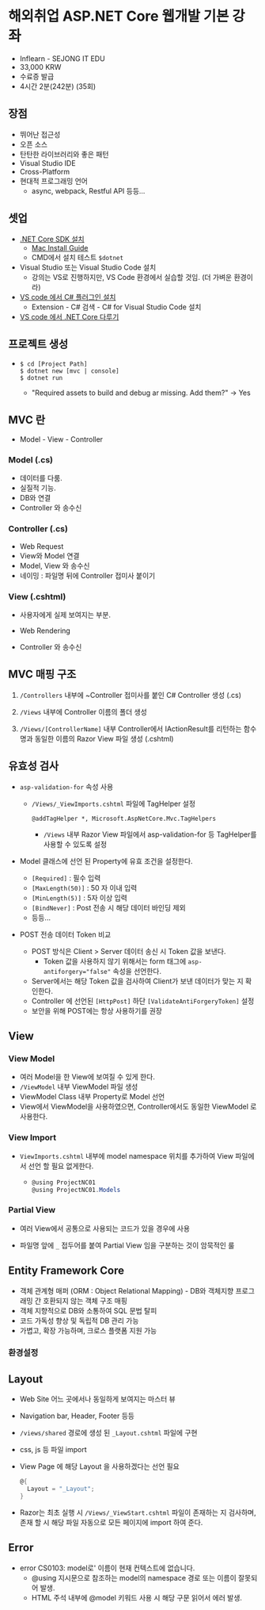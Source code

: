 # 해외취업 ASP.NET Core 웹개발 기본 강좌

- Inflearn - SEJONG IT EDU
- 33,000 KRW
- 수료증 발급
- 4시간 2분(242분) (35회)

## 장점

- 뛰어난 접근성
- 오픈 소스
- 탄탄한 라이브러리와 좋은 패턴
- Visual Studio IDE
- Cross-Platform
- 현대적 프로그래밍 언어
  - async, webpack, Restful API 등등... 



## 셋업

- [.NET Core SDK 설치](https://www.microsoft.com/net)
  - [Mac Install Guide](https://docs.microsoft.com/ko-kr/dotnet/core/tutorials/using-on-macos)
  - CMD에서 설치 테스트 ```$dotnet```
- Visual Studio 또는 Visual Studio Code 설치
  - 강의는 VS로 진행하지만, VS Code 환경에서 실습할 것임. (더 가벼운 환경이라)
- [VS code 에서 C# 플러그인 설치](https://docs.microsoft.com/ko-kr/dotnet/core/tutorials/with-visual-studio-code)
  - Extension - C# 검색 - C# for Visual Studio Code 설치
- [VS code 에서 .NET Core 다루기](https://code.visualstudio.com/docs/languages/dotnet)



## 프로젝트 생성

- ```
  $ cd [Project Path]
  $ dotnet new [mvc | console]
  $ dotnet run
  ```

  - "Required assets to build and debug ar missing. Add them?" -> Yes



## MVC 란

- Model - View - Controller

### Model (.cs)

- 데이터를 다룸.
- 실질적 기능.
- DB와 연결
- Controller 와 송수신

### Controller (.cs)

- Web Request
- View와 Model 연결
- Model, View 와 송수신
- 네이밍 : 파일명 뒤에 Controller 접미사 붙이기

### View (.cshtml)

- 사용자에게 실제 보여지는 부분.

- Web Rendering
- Controller 와 송수신



## MVC 매핑 구조

1. `/Controllers` 내부에 ~Controller 접미사를 붙인 C# Controller 생성 (.cs)

2. `/Views` 내부에 Controller 이름의 폴더 생성

3. `/Views/[ControllerName]` 내부 Controller에서 IActionResult를 리턴하는 함수명과 동일한 이름의 Razor View 파일 생성 (.cshtml)



## 유효성 검사

- `asp-validation-for` 속성 사용
  - `/Views/_ViewImports.cshtml` 파일에 TagHelper 설정

    ```
    @addTagHelper *, Microsoft.AspNetCore.Mvc.TagHelpers
    ```
    
    - `/Views` 내부 Razor View 파일에서 asp-validation-for 등 TagHelper를 사용할 수 있도록 설정

- Model 클래스에 선언 된 Property에 유효 조건을 설정한다.
  - `[Required]` : 필수 입력
  - `[MaxLength(50)]` : 50 자 이내 입력
  - `[MinLength(5)]` : 5자 이상 입력
  - `[BindNever]` : Post 전송 시 해당 데이터 바인딩 제외
  - 등등...
- POST 전송 데이터 Token 비교
  - POST 방식은 Client > Server 데이터 송신 시 Token 값을 보낸다.
    - Token 값을 사용하지 않기 위해서는 form 태그에 `asp-antiforgery="false"` 속성을 선언한다.
  - Server에서는 해당 Token 값을 검사하여 Client가 보낸 데이터가 맞는 지 확인한다.
  - Controller 에 선언된 `[HttpPost]` 하단 `[ValidateAntiForgeryToken]` 설정
  - 보안을 위해 POST에는 항상 사용하기를 권장



## View

### View Model

- 여러 Model을 한 View에 보여질 수 있게 한다.
- `/ViewModel` 내부 ViewModel 파일 생성
- ViewModel Class 내부 Property로 Model 선언
- View에서 ViewModel을 사용하였으면, Controller에서도 동일한 ViewModel 로 사용한다.

### View Import

- `ViewImports.cshtml` 내부에 model namespace 위치를 추가하여 View 파일에서 선언 할 필요 없게한다.

  - ```C#
    @using ProjectNC01
    @using ProjectNC01.Models
    ```

### Partial View

- 여러 View에서 공통으로 사용되는 코드가 있을 경우에 사용

- 파일명 앞에 `_` 접두어를 붙여 Partial View 임을 구분하는 것이 암묵적인 룰



## Entity Framework Core

- 객체 관계형 매퍼 (ORM : Object Relational Mapping) - DB와 객체지향 프로그래밍 간 호환되지 않는 객체 구조 매핑
- 객체 지향적으로 DB와 소통하여 SQL 문법 탈피
- 코드 가독성 향상 및 독립적 DB 관리 가능
- 가볍고, 확장 가능하며, 크로스 플랫폼 지원 가능

### 환경설정





## Layout

- Web Site 어느 곳에서나 동일하게 보여지는 마스터 뷰

- Navigation bar, Header, Footer 등등

- `/views/shared` 경로에 생성 된 `_Layout.cshtml` 파일에 구현

- css, js 등 파일 import

- View Page 에 해당 Layout 을 사용하겠다는 선언 필요

  ```c#
  @{
  	Layout = "_Layout";
  }
  ```

- Razor는 최초 실행 시 `/Views/_ViewStart.cshtml` 파일이 존재하는 지 검사하며, 존재 할 시 해당 파일 자동으로 모든 페이지에 import 하여 준다.







## Error

- error CS0103: model로' 이름이 현재 컨텍스트에 없습니다.
  - @using 지시문으로 참조하는 model의 namespace 경로 또는 이름이 잘못되어 발생.
  - HTML 주석 내부에 @model 키워드 사용 시 해당 구문 읽어서 에러 발생.